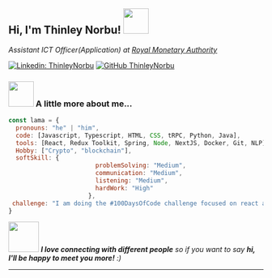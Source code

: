 <h2> Hi, I'm Thinley Norbu! <img src="https://media.giphy.com/media/mGcNjsfWAjY5AEZNw6/giphy.gif" width="50"></h2>
<p><em>Assistant ICT Officer(Application) at <a href="http://www.unb.br">Royal Monetary Authority</a>
</em></p>

[![Linkedin: ThinleyNorbu](https://img.shields.io/badge/-thaianebraga-blue?style=flat-square&logo=Linkedin&logoColor=white&link=https://www.linkedin.com/in/thaianebraga/)](https://www.linkedin.com/in/thinley-norbu-abb565248/)
[![GitHub ThinleyNorbu](https://img.shields.io/github/followers/thaiane?label=follow&style=social)](https://github.com/Thinley-bot/)


### <img src="https://media.giphy.com/media/VgCDAzcKvsR6OM0uWg/giphy.gif" width="50"> A little more about me...  

```javascript
const lama = {
  pronouns: "he" | "him",
  code: [Javascript, Typescript, HTML, CSS, tRPC, Python, Java],
  tools: [React, Redux Toolkit, Spring, Node, NextJS, Docker, Git, NLP],
  Hobby: ["Crypto", "blockchain"],
  softSkill: {
                        problemSolving: "Medium",
                        communication: "Medium",
                        listening: "Medium",
                        hardWork: "High"
                      },
 challenge: "I am doing the #100DaysOfCode challenge focused on react and typescript"
}
```

<img src="https://media.giphy.com/media/LnQjpWaON8nhr21vNW/giphy.gif" width="60"> <em><b>I love connecting with different people</b> so if you want to say <b>hi, I'll be happy to meet you more!</b> :)</em>

---
